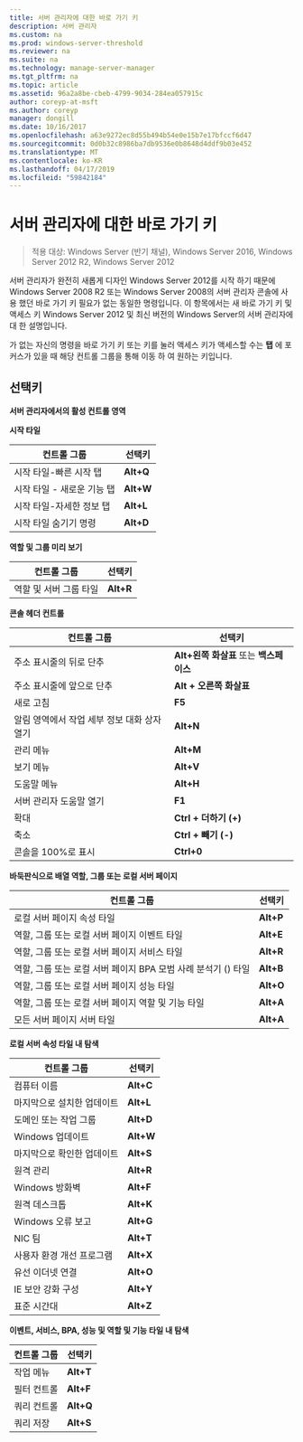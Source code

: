 ```yaml
---
title: 서버 관리자에 대한 바로 가기 키
description: 서버 관리자
ms.custom: na
ms.prod: windows-server-threshold
ms.reviewer: na
ms.suite: na
ms.technology: manage-server-manager
ms.tgt_pltfrm: na
ms.topic: article
ms.assetid: 96a2a8be-cbeb-4799-9034-284ea057915c
author: coreyp-at-msft
ms.author: coreyp
manager: dongill
ms.date: 10/16/2017
ms.openlocfilehash: a63e9272ec8d55b494b54e0e15b7e17bfccf6d47
ms.sourcegitcommit: 0d0b32c8986ba7db9536e0b8648d4ddf9b03e452
ms.translationtype: MT
ms.contentlocale: ko-KR
ms.lasthandoff: 04/17/2019
ms.locfileid: "59842184"
---
```

# <a name="keyboard-shortcuts-for-server-manager"></a>서버 관리자에 대한 바로 가기 키

>적용 대상: Windows Server (반기 채널), Windows Server 2016, Windows Server 2012 R2, Windows Server 2012

서버 관리자가 완전히 새롭게 디자인 Windows Server 2012를 시작 하기 때문에 Windows Server 2008 R2 또는 Windows Server 2008의 서버 관리자 콘솔에 사용 했던 바로 가기 키 필요가 없는 동일한 명령입니다. 이 항목에서는 새 바로 가기 키 및 액세스 키 Windows Server 2012 및 최신 버전의 Windows Server의 서버 관리자에 대 한 설명입니다.

가 없는 자신의 명령을 바로 가기 키 또는 키를 눌러 액세스 키가 액세스할 수는 **탭** 에 포커스가 있을 때 해당 컨트롤 그룹을 통해 이동 하 여 원하는 키입니다.

## <a name="access-keys"></a>선택키
**서버 관리자에서의 활성 컨트롤 영역**

**시작 타일**

|컨트롤 그룹|선택키|
|---------|-------|
|시작 타일-빠른 시작 탭|**Alt+Q**|
|시작 타일 - 새로운 기능 탭|**Alt+W**|
|시작 타일-자세한 정보 탭|**Alt+L**|
|시작 타일 숨기기 명령|**Alt+D**|

**역할 및 그룹 미리 보기**

|컨트롤 그룹|선택키|
|---------|-------|
|역할 및 서버 그룹 타일|**Alt+R**|

**콘솔 헤더 컨트롤**

|컨트롤 그룹|선택키|
|---------|-------|
|주소 표시줄의 뒤로 단추|**Alt+왼쪽 화살표** 또는 **백스페이스**|
|주소 표시줄에 앞으로 단추|**Alt + 오른쪽 화살표**|
|새로 고침|**F5**|
|알림 영역에서 작업 세부 정보 대화 상자 열기|**Alt+N**|
|관리 메뉴|**Alt+M**|
|보기 메뉴|**Alt+V**|
|도움말 메뉴|**Alt+H**|
|서버 관리자 도움말 열기|**F1**|
|확대|**Ctrl + 더하기 (+)**|
|축소|**Ctrl + 빼기 (-)**|
|콘솔을 100%로 표시|**Ctrl+0**|

**바둑판식으로 배열 역할, 그룹 또는 로컬 서버 페이지**

|컨트롤 그룹|선택키|
|---------|-------|
|로컬 서버 페이지 속성 타일|**Alt+P**|
|역할, 그룹 또는 로컬 서버 페이지 이벤트 타일|**Alt+E**|
|역할, 그룹 또는 로컬 서버 페이지 서비스 타일|**Alt+R**|
|역할, 그룹 또는 로컬 서버 페이지 BPA 모범 사례 분석기 () 타일|**Alt+B**|
|역할, 그룹 또는 로컬 서버 페이지 성능 타일|**Alt+O**|
|역할, 그룹 또는 로컬 서버 페이지 역할 및 기능 타일|**Alt+A**|
|모든 서버 페이지 서버 타일|**Alt+A**|

**로컬 서버 속성 타일 내 탐색**

|컨트롤 그룹|선택키|
|---------|-------|
|컴퓨터 이름|**Alt+C**|
|마지막으로 설치한 업데이트|**Alt+L**|
|도메인 또는 작업 그룹|**Alt+D**|
|Windows 업데이트|**Alt+W**|
|마지막으로 확인한 업데이트|**Alt+S**|
|원격 관리|**Alt+R**|
|Windows 방화벽|**Alt+F**|
|원격 데스크톱|**Alt+K**|
|Windows 오류 보고|**Alt+G**|
|NIC 팀|**Alt+T**|
|사용자 환경 개선 프로그램|**Alt+X**|
|유선 이더넷 연결|**Alt+O**|
|IE 보안 강화 구성|**Alt+Y**|
|표준 시간대|**Alt+Z**|

**이벤트, 서비스, BPA, 성능 및 역할 및 기능 타일 내 탐색**

|컨트롤 그룹|선택키|
|---------|-------|
|작업 메뉴|**Alt+T**|
|필터 컨트롤|**Alt+F**|
|쿼리 컨트롤|**Alt+Q**|
|쿼리 저장|**Alt+S**|
